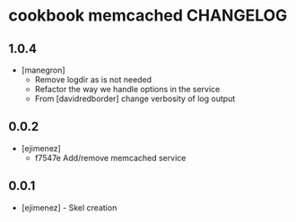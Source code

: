 cookbook memcached CHANGELOG
==========================

1.0.4
-----
- [manegron] 
  - Remove logdir as is not needed
  - Refactor the way we handle options in the service
  - From [davidredborder] change verbosity of log output

0.0.2
-----
- [ejimenez] 
  - f7547e Add/remove memcached service

0.0.1
-----
- [ejimenez] - Skel creation

